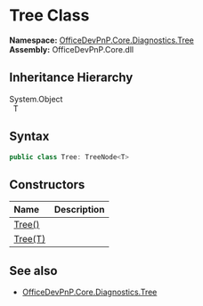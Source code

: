 # Tree Class
  

**Namespace:** [OfficeDevPnP.Core.Diagnostics.Tree](OfficeDevPnP.Core.Diagnostics.Tree.md)  
**Assembly:** OfficeDevPnP.Core.dll  
## Inheritance Hierarchy
System.Object  
&ensp;T  
## Syntax
```C#
public class Tree: TreeNode<T>
```
## Constructors
|**Name**|**Description**|
|:-----|:-----|
| [Tree()](OfficeDevPnP.Core.Diagnostics.Tree.Tree.ctor1.md) |  
| [Tree(T)](OfficeDevPnP.Core.Diagnostics.Tree.Tree.ctor2.md) |  
## See also
- [OfficeDevPnP.Core.Diagnostics.Tree](OfficeDevPnP.Core.Diagnostics.Tree.md)
